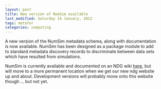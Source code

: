 ```yaml
---
layout: post
title: New version of NumSim available
last_modified: Saturday 14 January, 2012
tags: metafor
categories: computing
---
```

A new version of the NumSim metadata schema, along with documentation is now available. NumSim has been designed as a package module to add to standard metadata discovery records to discriminate between data sets which have resulted from simulations.

NumSim is currently available and documented on an NDG wiki [here](http://ndg.nerc.ac.uk/kwiki/ndg/index.cgi?NumSim), but will move to a more permanent location when we get our new ndg website up and about. Development versions will probably move onto this website though ... but not yet.
